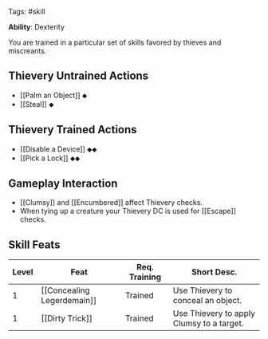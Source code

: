 Tags: #skill

**Ability**: Dexterity

You are trained in a particular set of skills favored by thieves and miscreants.

## Thievery Untrained Actions

- [[Palm an Object]] ⬥
- [[Steal]] ⬥

## Thievery Trained Actions

- [[Disable a Device]] ⬥⬥
- [[Pick a Lock]] ⬥⬥


## Gameplay Interaction

- [[Clumsy]] and [[Encumbered]] affect Thievery checks.
- When tying up a creature your Thievery DC is used for [[Escape]] checks.

## Skill Feats

| Level | Feat                       | Req. Training | Short Desc.                               |
| ----- | -------------------------- | ------------- | ----------------------------------------- |
| 1     | [[Concealing Legerdemain]] | Trained       | Use Thievery to conceal an object.        |
| 1     | [[Dirty Trick]]            | Trained       | Use Thievery to apply Clumsy to a target. |

